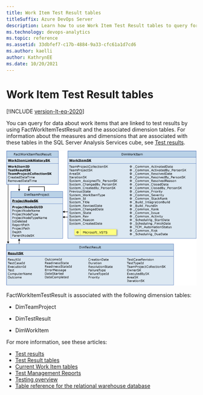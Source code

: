 ```yaml
---
title: Work Item Test Result tables
titleSuffix: Azure DevOps Server
description: Learn how to use Work Item Test Result tables to query for data about work items that are linked to test results.
ms.technology: devops-analytics
ms.topic: reference
ms.assetid: 33dbfef7-c17b-4884-9a33-cfc61a1d7cd6
ms.author: kaelli
author: KathrynEE
ms.date: 10/20/2021
---
```


# Work Item Test Result tables
[!INCLUDE [version-lt-eq-2020](../../includes/version-lt-eq-2020.md)]

You can query for data about work items that are linked to test results by using FactWorkItemTestResult and the associated dimension tables. For information about the measures and dimensions that are associated with these tables in the SQL Server Analysis Services cube, see [Test results](perspective-test-analyze-report-test-results.md).  
  
![Fact Table for Work Items linked to Test Results](media/teamproj_worktestresult.png "TeamProj_WorkTestResult")  
  
FactWorkItemTestResult is associated with the following dimension tables:  
  
- DimTeamProject  
  
- DimTestResult  
  
- DimWorkItem  
  
For more information, see these articles:
- [Test results](perspective-test-analyze-report-test-results.md)   
- [Test Result tables](test-result-tables.md)   
- [Current Work Item tables](table-reference-current-work-items.md)   
- [Test Management Reports](/previous-versions/azure/devops/report/excel/test-management-reports)   
- [Testing overview](../dashboards/overview.md)   
- [Table reference for the relational warehouse database](table-reference-relational-warehouse-database.md)